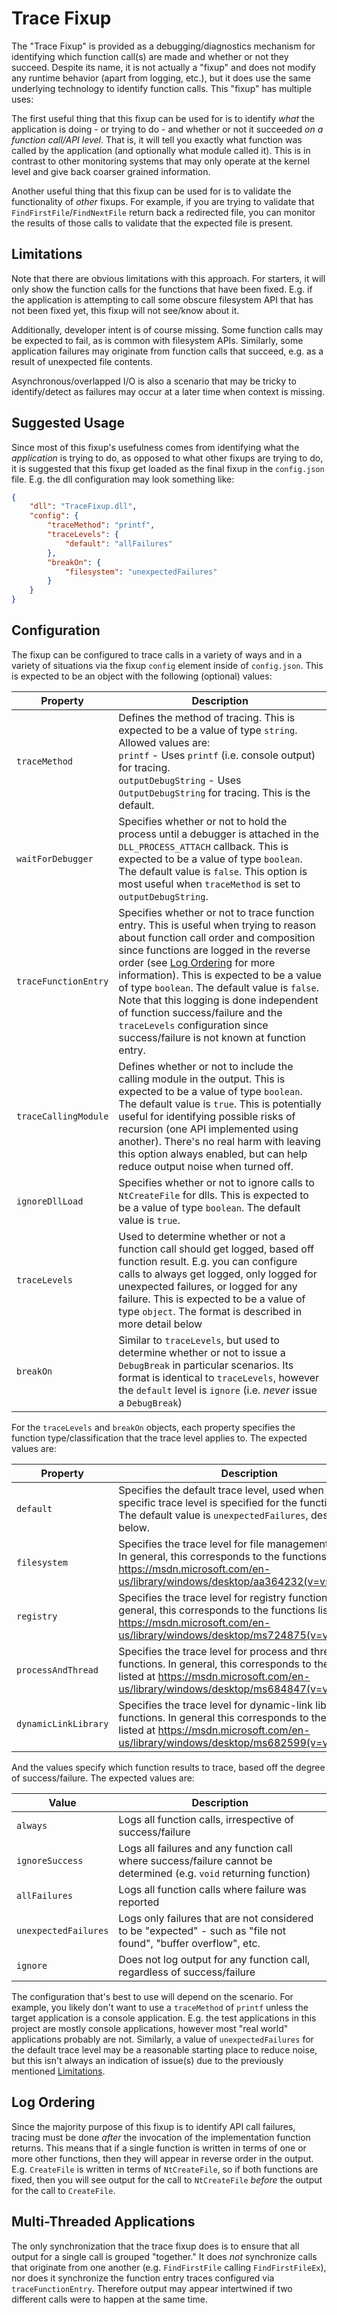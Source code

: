 # Trace Fixup
The "Trace Fixup" is provided as a debugging/diagnostics mechanism for identifying which function call(s) are made and whether or not they succeed. Despite its name, it is not actually a "fixup" and does not modify any runtime behavior (apart from logging, etc.), but it does use the same underlying technology to identify function calls. This "fixup" has multiple uses:

The first useful thing that this fixup can be used for is to identify _what_ the application is doing - or trying to do - and whether or not it succeeded _on a function call/API level_. That is, it will tell you exactly what function was called by the application (and optionally what module called it). This is in contrast to other monitoring systems that may only operate at the kernel level and give back coarser grained information.

Another useful thing that this fixup can be used for is to validate the functionality of _other_ fixups. For example, if you are trying to validate that `FindFirstFile`/`FindNextFile` return back a redirected file, you can monitor the results of those calls to validate that the expected file is present.

## Limitations
Note that there are obvious limitations with this approach. For starters, it will only show the function calls for the functions that have been fixed. E.g. if the application is attempting to call some obscure filesystem API that has not been fixed yet, this fixup will not see/know about it.

Additionally, developer intent is of course missing. Some function calls may be expected to fail, as is common with filesystem APIs. Similarly, some application failures may originate from function calls that succeed, e.g. as a result of unexpected file contents.

Asynchronous/overlapped I/O is also a scenario that may be tricky to identify/detect as failures may occur at a later time when context is missing.

## Suggested Usage
Since most of this fixup's usefulness comes from identifying what the _application_ is trying to do, as opposed to what other fixups are trying to do, it is suggested that this fixup get loaded as the final fixup in the `config.json` file. E.g. the dll configuration may look something like:

```json
{
    "dll": "TraceFixup.dll",
    "config": {
        "traceMethod": "printf",
        "traceLevels": {
            "default": "allFailures"
        },
        "breakOn": {
            "filesystem": "unexpectedFailures"
        }
    }
}
```

## Configuration
The fixup can be configured to trace calls in a variety of ways and in a variety of situations via the fixup `config` element inside of `config.json`. This is expected to be an object with the following (optional) values:

| Property | Description |
| -------- | ----------- |
| `traceMethod` | Defines the method of tracing. This is expected to be a value of type `string`. Allowed values are:<br>`printf` - Uses `printf` (i.e. console output) for tracing.<br>`outputDebugString` - Uses `OutputDebugString` for tracing. This is the default. |
| `waitForDebugger` | Specifies whether or not to hold the process until a debugger is attached in the `DLL_PROCESS_ATTACH` callback. This is expected to be a value of type `boolean`. The default value is `false`. This option is most useful when `traceMethod` is set to `outputDebugString`. |
| `traceFunctionEntry` | Specifies whether or not to trace function entry. This is useful when trying to reason about function call order and composition since functions are logged in the reverse order (see [Log Ordering](#log-ordering) for more information). This is expected to be a value of type `boolean`. The default value is `false`. Note that this logging is done independent of function success/failure and the `traceLevels` configuration since success/failure is not known at function entry. |
| `traceCallingModule` | Defines whether or not to include the calling module in the output. This is expected to be a value of type `boolean`. The default value is `true`. This is potentially useful for identifying possible risks of recursion (one API implemented using another). There's no real harm with leaving this option always enabled, but can help reduce output noise when turned off. |
| `ignoreDllLoad` | Specifies whether or not to ignore calls to `NtCreateFile` for dlls. This is expected to be a value of type `boolean`. The default value is `true`. |
| `traceLevels` | Used to determine whether or not a function call should get logged, based off function result. E.g. you can configure calls to always get logged, only logged for unexpected failures, or logged for any failure. This is expected to be a value of type `object`. The format is described in more detail below |
| `breakOn` | Similar to `traceLevels`, but used to determine whether or not to issue a `DebugBreak` in particular scenarios. Its format is identical to `traceLevels`, however the `default` level is `ignore` (i.e. _never_ issue a `DebugBreak`) |

For the `traceLevels` and `breakOn` objects, each property specifies the function type/classification that the trace level applies to. The expected values are:

| Property | Description |
| -------- | ----------- |
| `default` | Specifies the default trace level, used when no more specific trace level is specified for the function type. The default value is `unexpectedFailures`, described below. |
| `filesystem` | Specifies the trace level for file management functions. In general, this corresponds to the functions listed at https://msdn.microsoft.com/en-us/library/windows/desktop/aa364232(v=vs.85).aspx. |
| `registry` | Specifies the trace level for registry functions. In general, this corresponds to the functions listed at https://msdn.microsoft.com/en-us/library/windows/desktop/ms724875(v=vs.85).aspx. |
| `processAndThread` | Specifies the trace level for process and thread functions. In general, this corresponds to the functions listed at https://msdn.microsoft.com/en-us/library/windows/desktop/ms684847(v=vs.85).aspx. |
| `dynamicLinkLibrary` | Specifies the trace level for dynamic-link library functions. In general this corresponds to the functions listed at https://msdn.microsoft.com/en-us/library/windows/desktop/ms682599(v=vs.85).aspx |

And the values specify which function results to trace, based off the degree of success/failure. The expected values are:

| Value | Description |
| ----- | ----------- |
| `always` | Logs all function calls, irrespective of success/failure |
| `ignoreSuccess` | Logs all failures and any function call where success/failure cannot be determined (e.g. `void` returning function) |
| `allFailures` | Logs all function calls where failure was reported |
| `unexpectedFailures` | Logs only failures that are not considered to be "expected" - such as "file not found", "buffer overflow", etc. |
| `ignore` | Does not log output for any function call, regardless of success/failure |

The configuration that's best to use will depend on the scenario. For example, you likely don't want to use a `traceMethod` of `printf` unless the target application is a console application. E.g. the test applications in this project are mostly console applications, however most "real world" applications probably are not. Similarly, a value of `unexpectedFailures` for the default trace level may be a reasonable starting place to reduce noise, but this isn't always an indication of issue(s) due to the previously mentioned [Limitations](#limitations).

## Log Ordering
Since the majority purpose of this fixup is to identify API call failures, tracing must be done _after_ the invocation of the implementation function returns. This means that if a single function is written in terms of one or more other functions, then they will appear in reverse order in the output. E.g. `CreateFile` is written in terms of `NtCreateFile`, so if both functions are fixed, then you will see output for the call to `NtCreateFile` _before_ the output for the call to `CreateFile`.

## Multi-Threaded Applications
The only synchronization that the trace fixup does is to ensure that all output for a single call is grouped "together." It does _not_ synchronize calls that originate from one another (e.g. `FindFirstFile` calling `FindFirstFileEx`), nor does it synchronize the function entry traces configured via `traceFunctionEntry`. Therefore output may appear intertwined if two different calls were to happen at the same time.
